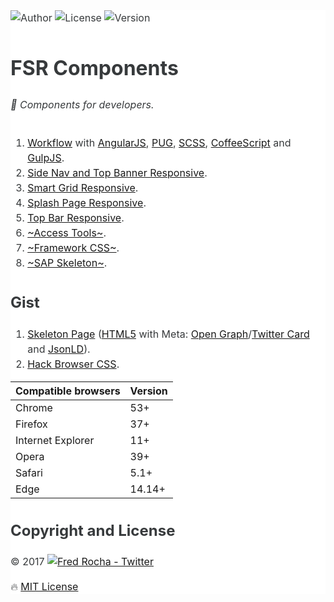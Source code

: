 <main style="font-family: -apple-system,BlinkMacSystemFont,'Segoe UI',Roboto,'Helvetica Neue',Arial,sans-serif;font-size: 1rem;line-height: 1.5;color: #373a3c;background-color: #fff;">

![Author](https://img.shields.io/badge/author-@fredsrocha-1da1f2.svg?style=flat-square "Author")
![License](https://img.shields.io/badge/license-MIT-ff8a65.svg?style=flat-square "License")
![Version](https://img.shields.io/badge/version-1.0.0-blue.svg?style=flat-square "Version")

# FSR Components

###### :gem: Components for developers.

1. [Workflow](https://github.com/fredsrocha/fsr-workflow/ "FSR Workflow") with [AngularJS](https://github.com/angular/angular.js "AngularJS website"), [PUG](https://github.com/pugjs/pug/ "PUG template engine"), [SCSS](https://github.com/sass/sass/ "SASS Lang"), [CoffeeScript](https://github.com/jashkenas/coffeescript/ "CoffeeScript") and [GulpJS](https://github.com/gulpjs/gulp "The streaming build system").
2. [Side Nav and Top Banner Responsive](https://github.com/fredsrocha/fsr-side-nav-and-top-banner/ "Side Nav and Top Banner Responsive").
3. [Smart Grid Responsive](https://github.com/fredsrocha/fsr-smart-grid/ "Smart Grid Component").
4. [Splash Page Responsive](https://github.com/fredsrocha/fsr-splash-page/ "Splash Page").
5. [Top Bar Responsive](https://github.com/fredsrocha/fsr-top-bar/ "Top Bar Component").
6. [~Access Tools~](https://github.com/fredsrocha/fsr-components "discontinued").
7. [~Framework CSS~](https://github.com/fredsrocha/fsr-components "discontinued").
8. [~SAP Skeleton~](https://github.com/fredsrocha/fsr-components "discontinued").

## Gist
1. [Skeleton Page](https://gist.github.com/fredsrocha/a064b9dd9c91b87fabb4db4361a8aa49/ "Skeleton Page (Gist)") ([HTML5](https://www.w3.org/TR/html5/ "HTML5 reference") with Meta: [Open Graph](http://ogp.me/ "Open Graph website")/[Twitter Card](https://dev.twitter.com/cards/overview/ "Twitter Card Reference") and [JsonLD](http://schema.org/ "Structured Data")).
2. [Hack Browser CSS](https://gist.github.com/fredsrocha/f73f26fd39c976788166c4869b9ce239 "Hack Browser in CSS").

<table>
  <thead>
    <tr>
      <th>Compatible browsers</th>
      <th>Version</th>
    </tr>
  </thead>
  <tbody>
    <tr>
      <td>Chrome</td>
      <td>53+</td>
    </tr>
    <tr>
      <td>Firefox</td>
      <td>37+</td>
    </tr>
    <tr>
      <td>Internet Explorer</td>
      <td>11+</td>
    </tr>
    <tr>
      <td>Opera</td>
      <td>39+</td>
    </tr>
    <tr>
      <td>Safari</td>
      <td>5.1+</td>
    </tr>
    <tr>
      <td>Edge</td>
      <td>14.14+</td>
    </tr>
  </tbody>
</table>

## Copyright and License

&copy; 2017 [![Fred Rocha - Twitter](https://img.shields.io/twitter/follow/fredsrocha.svg?style=social&label=@fredsrocha)](https://twitter.com/fredsrocha)

:fire: [MIT License](https://github.com/fredsrocha/fsr-components/blob/master/LICENSE "License")

</main>
